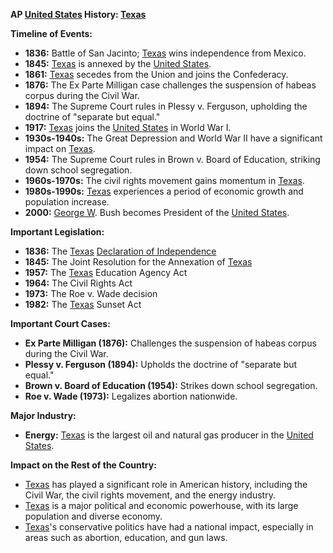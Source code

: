 **AP [United States](./../united-states/) History: [Texas](./../texas/)**

**Timeline of Events:**

* **1836:** Battle of San Jacinto; [Texas](./../texas/) wins independence from Mexico.
* **1845:** [Texas](./../texas/) is annexed by the [United States](./../united-states/).
* **1861:** [Texas](./../texas/) secedes from the Union and joins the Confederacy.
* **1876:** The Ex Parte Milligan case challenges the suspension of habeas corpus during the Civil War.
* **1894:** The Supreme Court rules in Plessy v. Ferguson, upholding the doctrine of "separate but equal."
* **1917:** [Texas](./../texas/) joins the [United States](./../united-states/) in World War I.
* **1930s-1940s:** The Great Depression and World War II have a significant impact on [Texas](./../texas/).
* **1954:** The Supreme Court rules in Brown v. Board of Education, striking down school segregation.
* **1960s-1970s:** The civil rights movement gains momentum in [Texas](./../texas/).
* **1980s-1990s:** [Texas](./../texas/) experiences a period of economic growth and population increase.
* **2000:** [George W](./../george-w/). Bush becomes President of the [United States](./../united-states/).

**Important Legislation:**

* **1836:** The [Texas](./../texas/) [Declaration of Independence](./../declaration-of-independence/)
* **1845:** The Joint Resolution for the Annexation of [Texas](./../texas/)
* **1957:** The [Texas](./../texas/) Education Agency Act
* **1964:** The Civil Rights Act
* **1973:** The Roe v. Wade decision
* **1982:** The [Texas](./../texas/) Sunset Act

**Important Court Cases:**

* **Ex Parte Milligan (1876):** Challenges the suspension of habeas corpus during the Civil War.
* **Plessy v. Ferguson (1894):** Upholds the doctrine of "separate but equal."
* **Brown v. Board of Education (1954):** Strikes down school segregation.
* **Roe v. Wade (1973):** Legalizes abortion nationwide.

**Major Industry:**

* **Energy:** [Texas](./../texas/) is the largest oil and natural gas producer in the [United States](./../united-states/).

**Impact on the Rest of the Country:**

* [Texas](./../texas/) has played a significant role in American history, including the Civil War, the civil rights movement, and the energy industry.
* [Texas](./../texas/) is a major political and economic powerhouse, with its large population and diverse economy.
* [Texas](./../texas/)'s conservative politics have had a national impact, especially in areas such as abortion, education, and gun laws.